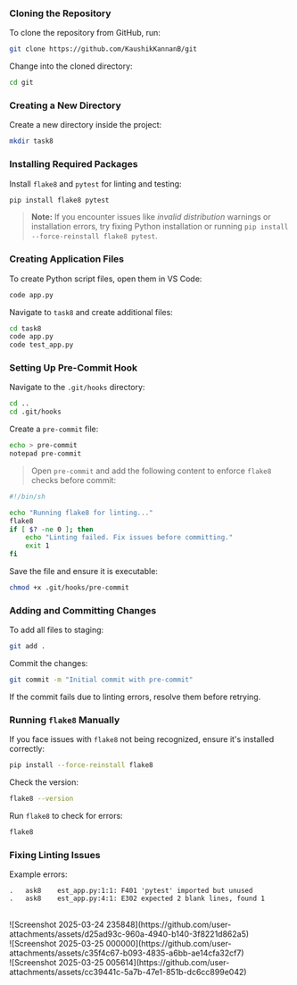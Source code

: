 
### Cloning the Repository
To clone the repository from GitHub, run:
```sh
git clone https://github.com/KaushikKannanB/git
```

Change into the cloned directory:
```sh
cd git
```

### Creating a New Directory
Create a new directory inside the project:
```sh
mkdir task8
```

### Installing Required Packages
Install `flake8` and `pytest` for linting and testing:
```sh
pip install flake8 pytest
```
> **Note:** If you encounter issues like *invalid distribution* warnings or installation errors, try fixing Python installation or running `pip install --force-reinstall flake8 pytest`.

### Creating Application Files
To create Python script files, open them in VS Code:
```sh
code app.py
```
Navigate to `task8` and create additional files:
```sh
cd task8
code app.py
code test_app.py
```

### Setting Up Pre-Commit Hook
Navigate to the `.git/hooks` directory:
```sh
cd ..
cd .git/hooks
```
Create a `pre-commit` file:
```sh
echo > pre-commit
notepad pre-commit
```
> Open `pre-commit` and add the following content to enforce `flake8` checks before commit:
```sh
#!/bin/sh

echo "Running flake8 for linting..."
flake8
if [ $? -ne 0 ]; then
    echo "Linting failed. Fix issues before committing."
    exit 1
fi
```
Save the file and ensure it is executable:
```sh
chmod +x .git/hooks/pre-commit
```

### Adding and Committing Changes
To add all files to staging:
```sh
git add .
```
Commit the changes:
```sh
git commit -m "Initial commit with pre-commit"
```
If the commit fails due to linting errors, resolve them before retrying.

### Running `flake8` Manually
If you face issues with `flake8` not being recognized, ensure it's installed correctly:
```sh
pip install --force-reinstall flake8
```
Check the version:
```sh
flake8 --version
```
Run `flake8` to check for errors:
```sh
flake8
```

### Fixing Linting Issues
Example errors:
```
.	ask8	est_app.py:1:1: F401 'pytest' imported but unused
.	ask8	est_app.py:4:1: E302 expected 2 blank lines, found 1
```
<br>
![Screenshot 2025-03-24 235848](https://github.com/user-attachments/assets/d25ad93c-960a-4940-b140-3f8221d862a5)
<br>
![Screenshot 2025-03-25 000000](https://github.com/user-attachments/assets/c35f4c67-b093-4835-a6bb-ae14cfa32cf7)
<br>
![Screenshot 2025-03-25 005614](https://github.com/user-attachments/assets/cc39441c-5a7b-47e1-851b-dc6cc899e042)



